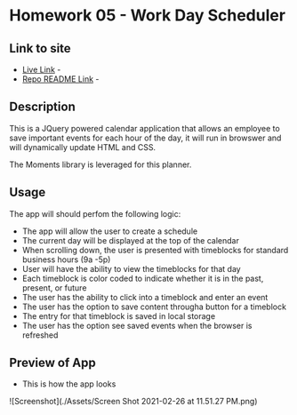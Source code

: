 # Homework 05 -  Work Day Scheduler 

## Link to site
* [Live Link](https://chronoslou.github.io/HW5/) - 
* [Repo README Link](https://chronoslou.github.io/HW5/) -

## Description

This is a JQuery powered calendar application that allows an employee to save important events for each hour of the day, it will run in browswer and will dynamically update HTML and CSS. 

The Moments library is leveraged for this planner. 

## Usage

The app will should perfom the following logic:

* The app will allow the user to create a schedule
* The current day will be displayed at the top of the calendar
* When scrolling down, the user is presented with timeblocks for standard business hours (9a -5p)
* User will have the ability to view the timeblocks for that day
* Each timeblock is color coded to indicate whether it is in the past, present, or future
* The user has the ability to click into a timeblock and enter an event
* The user has the option to save content througha button for a timeblock
* The entry for that timeblock is saved in local storage
* The user has the option see saved events when the browser is refreshed


## Preview of App 

* This is how the app looks

![Screenshot](./Assets/Screen Shot 2021-02-26 at 11.51.27 PM.png)   

